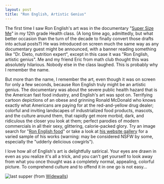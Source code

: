 ```yaml
---
layout: post
title: "Ron English, Artistic Genius"
---
```


The first time I saw Ron English's art was in the documentary "[Super Size
Me][1]" in my 12th grade Health class. (A long time ago, admittedly, but what
better occasion than the turn of the decade to finally convert those drafts into
actual posts?) He was introduced on screen much the same way as any documentary
guest might be announced, with a banner reading something like "Dr. Dieto,
nutrition expert", except in this case it was "Ron English, artistic genius". Me
and my friend Eric from math club thought this was absolutely hilarious. Nobody
else in the class laughed. This is probably why I remember the name.

But more than the name, I remember the art, even though it was on screen for
only a few seconds, because Ron English truly might be an artistic genius. The
documentary was about the severe public health hazard that is the American fast
food industry, and English's art was spot on. Terrifying cartoon depictions of
an obese and grinning Ronald McDonald who knows exactly what Americans are
paying for at the red-and-yellow drug dealer; colorful and inviting landscapes
of industrialized food products, mascots, and the culture around them, that
rapidly get more morbid, dark, and ridiculous the closer you look at them;
perfect parodies of modern commercials in all their sexy, glittering,
calorie-packed glory. Try an image search for "[Ron English food][3]" or take a
look at [his website gallery][2] for a varied sample of his works (warning: may
be considered NSFW by some, especially the "udderly delicious cowgirls").

I love how all of English's art is delightfully satirical. Your eyes are drawn
in even as you realize it's all a trick, and you can't get yourself to look away
from what you once thought was a completely normal, appealing, colorful picture.
To comprehend culture and to offend it in one go is not easy...

![last supper][4]
(from [Widewalls][5])



  [1]: https://en.wikipedia.org/wiki/Super_Size_Me
  [2]: http://www.popaganda.com/gallery
  [3]: https://duckduckgo.com/?q=ron+english+food&t=canonical&iar=images&iax=images&ia=images
  [4]: https://d2jv9003bew7ag.cloudfront.net/uploads/Ron-English-The-Last-Supper1.jpg
  [5]: https://www.widewalls.ch/artist-of-the-week-ron-english/guernica-ron-english-the-last-supper/
